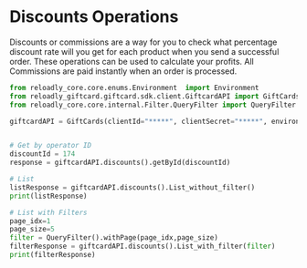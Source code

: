 # Discounts Operations

Discounts or commissions are a way for you to check what percentage discount rate will you get for each product when
you send a successful order. These operations can be used to calculate your profits. All Commissions are paid instantly
when an order is processed.

```python
from reloadly_core.core.enums.Environment  import Environment
from reloadly_giftcard.giftcard.sdk.client.GiftcardAPI import GiftCards
from reloadly_core.core.internal.Filter.QueryFilter import QueryFilter

giftcardAPI = GiftCards(clientId="*****", clientSecret="*****", environment=Environment.GIFTCARD_SANDBOX) 


# Get by operator ID
discountId = 174
response = giftcardAPI.discounts().getById(discountId)

# List
listResponse = giftcardAPI.discounts().List_without_filter()
print(listResponse)

# List with Filters
page_idx=1
page_size=5
filter = QueryFilter().withPage(page_idx,page_size)
filterResponse = giftcardAPI.discounts().List_with_filter(filter)
print(filterResponse)
```

